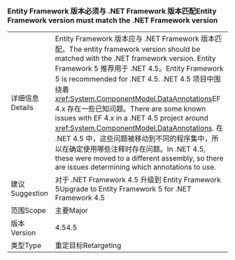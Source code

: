 ### <a name="entity-framework-version-must-match-the-net-framework-version"></a><span data-ttu-id="dcb3a-101">Entity Framework 版本必须与 .NET Framework 版本匹配</span><span class="sxs-lookup"><span data-stu-id="dcb3a-101">Entity Framework version must match the .NET Framework version</span></span>

|   |   |
|---|---|
|<span data-ttu-id="dcb3a-102">详细信息</span><span class="sxs-lookup"><span data-stu-id="dcb3a-102">Details</span></span>|<span data-ttu-id="dcb3a-103">Entity Framework 版本应与 .NET Framework 版本匹配。</span><span class="sxs-lookup"><span data-stu-id="dcb3a-103">The entity framework version should be matched with the .NET framework version.</span></span> <span data-ttu-id="dcb3a-104">Entity Framework 5 推荐用于 .NET 4.5。</span><span class="sxs-lookup"><span data-stu-id="dcb3a-104">Entity Framework 5 is recommended for .NET 4.5.</span></span> <span data-ttu-id="dcb3a-105">.NET 4.5 项目中围绕着 <xref:System.ComponentModel.DataAnnotations>EF 4.x 存在一些已知问题。</span><span class="sxs-lookup"><span data-stu-id="dcb3a-105">There are some known issues with EF 4.x in a .NET 4.5 project around <xref:System.ComponentModel.DataAnnotations>.</span></span> <span data-ttu-id="dcb3a-106">在 .NET 4.5 中，这些问题被移动到不同的程序集中，所以在确定使用哪些注释时存在问题。</span><span class="sxs-lookup"><span data-stu-id="dcb3a-106">In .NET 4.5, these were moved to a different assembly, so there are issues determining which annotations to use.</span></span>|
|<span data-ttu-id="dcb3a-107">建议</span><span class="sxs-lookup"><span data-stu-id="dcb3a-107">Suggestion</span></span>|<span data-ttu-id="dcb3a-108">对于 .NET Framework 4.5 升级到 Entity Framework 5</span><span class="sxs-lookup"><span data-stu-id="dcb3a-108">Upgrade to Entity Framework 5 for .NET Framework 4.5</span></span>|
|<span data-ttu-id="dcb3a-109">范围</span><span class="sxs-lookup"><span data-stu-id="dcb3a-109">Scope</span></span>|<span data-ttu-id="dcb3a-110">主要</span><span class="sxs-lookup"><span data-stu-id="dcb3a-110">Major</span></span>|
|<span data-ttu-id="dcb3a-111">版本</span><span class="sxs-lookup"><span data-stu-id="dcb3a-111">Version</span></span>|<span data-ttu-id="dcb3a-112">4.5</span><span class="sxs-lookup"><span data-stu-id="dcb3a-112">4.5</span></span>|
|<span data-ttu-id="dcb3a-113">类型</span><span class="sxs-lookup"><span data-stu-id="dcb3a-113">Type</span></span>|<span data-ttu-id="dcb3a-114">重定目标</span><span class="sxs-lookup"><span data-stu-id="dcb3a-114">Retargeting</span></span>|

